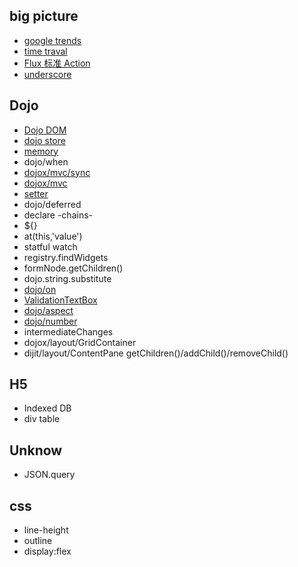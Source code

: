## big picture

+ [google trends](https://www.google.com/trends/)
+ [time traval](https://www.youtube.com/watch?v=xsSnOQynTHs)
+ [Flux 标准 Action](https://github.com/acdlite/flux-standard-action)
+ [underscore](http://underscorejs.org/docs/underscore.html)

## Dojo
+ [Dojo DOM](https://dojotoolkit.org/documentation/tutorials/1.10/dom_functions/index.html)
+ [dojo store](dojo/store/Observable)
+ [memory](dojo/store/Memory)
+ dojo/when
+ [dojox/mvc/sync](https://dojotoolkit.org/reference-guide/1.10/dojox/mvc/sync.html#dojox-mvc-sync)
+ [dojox/mvc](https://dojotoolkit.org/reference-guide/1.10/dojox/mvc.html)
+ [setter](http://dojotoolkit.org/reference-guide/1.10/quickstart/writingWidgets.html)
+ dojo/deferred
+ declare -chains-
+ ${}
+ at(this,'value')
+ statful watch
+ registry.findWidgets
+ formNode.getChildren()
+ dojo.string.substitute
+ [dojo/on](http://dojotoolkit.org/reference-guide/1.10/dojo/on.html)
+ [ValidationTextBox](http://dojotoolkit.org/reference-guide/1.10/dijit/form/ValidationTextBox.html)
+ [dojo/aspect](http://dojotoolkit.org/reference-guide/1.10/dojo/aspect.html)
+ [dojo/number](http://dojotoolkit.org/reference-guide/1.10/dojo/number.html)
+ intermediateChanges
+ dojox/layout/GridContainer
+ dijit/layout/ContentPane   getChildren()/addChild()/removeChild()

## H5

+ Indexed DB
+ div table

## Unknow

+ JSON.query


## css

+ line-height
+ outline
+ display:flex